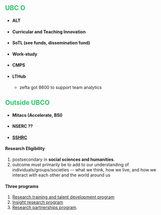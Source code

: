 ## <font color="#2DC26B">UBC O</font>
* #### ALT
* #### Curricular and Teaching Innovation  
* #### SoTL (see funds, dissemination fund)
* #### Work-study
* #### CMPS
* #### LTHub
	* zefta got 8600 to support team analytics 

## <font color="#2DC26B">Outside UBCO</font>
* #### Mitacs (Accelerate, BSI)
* #### NSERC ??
* #### [SSHRC](https://www.sshrc-crsh.gc.ca/home-accueil-eng.aspx)
#### Research Eligibility
1. postsecondary in **social sciences and humanities**.
2. outcome must primarily be to add to our understanding of individuals/groups/societies -- what we think, how we live, and how we interact with each other and the world around us
#### Three programs
1. [Research training and talent development program](https://www.sshrc-crsh.gc.ca/funding-financement/umbrella_programs-programme_cadre/talent-eng.aspx)
2. [Insight research program](https://www.sshrc-crsh.gc.ca/funding-financement/umbrella_programs-programme_cadre/insight-savoir-eng.aspx) 
3. [Research partnerships program](https://www.sshrc-crsh.gc.ca/funding-financement/umbrella_programs-programme_cadre/connection-connexion-eng.aspx).
